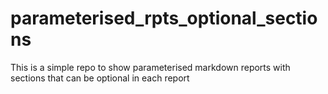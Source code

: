 # parameterised_rpts_optional_sections
This is a simple repo to show parameterised markdown reports with sections that can be optional in each report
